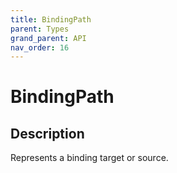 ```yaml
---
title: BindingPath
parent: Types
grand_parent: API
nav_order: 16
---
```


# BindingPath

## Description

Represents a binding target or source.
